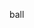 ball
<!---
KhinosHy/KhinosHy is a ✨ special ✨ repository because its `README.md` (this file) appears on your GitHub profile.
You can click the Preview link to take a look at your changes.
--->
